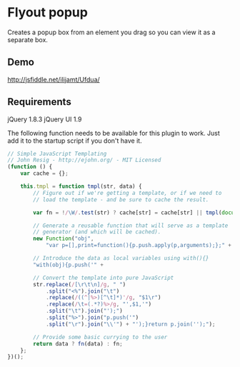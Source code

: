 Flyout popup
===========

Creates a popup box from an element you drag so you can view it as a separate box.


Demo
----
http://jsfiddle.net/ilijamt/Ufdua/

Requirements
------------
jQuery 1.8.3
jQuery UI 1.9

The following function needs to be available for this plugin to work.
Just add it to the startup script if you don't have it.

```javascript
// Simple JavaScript Templating
// John Resig - http://ejohn.org/ - MIT Licensed
(function () {
    var cache = {};

    this.tmpl = function tmpl(str, data) {
        // Figure out if we're getting a template, or if we need to
        // load the template - and be sure to cache the result.

        var fn = !/\W/.test(str) ? cache[str] = cache[str] || tmpl(document.getElementById(str).innerHTML) :

        // Generate a reusable function that will serve as a template
        // generator (and which will be cached).
        new Function("obj",
            "var p=[],print=function(){p.push.apply(p,arguments);};" +

        // Introduce the data as local variables using with(){}
        "with(obj){p.push('" +

        // Convert the template into pure JavaScript
        str.replace(/[\r\t\n]/g, " ")
            .split("<%").join("\t")
            .replace(/((^|%>)[^\t]*)'/g, "$1\r")
            .replace(/\t=(.*?)%>/g, "',$1,'")
            .split("\t").join("');")
            .split("%>").join("p.push('")
            .split("\r").join("\\'") + "');}return p.join('');");

        // Provide some basic currying to the user
        return data ? fn(data) : fn;
    };
})();
```
